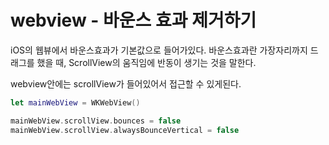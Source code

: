 # webview - 바운스 효과 제거하기


iOS의 웹뷰에서 바운스효과가 기본값으로 들어가있다.
바운스효과란 가장자리까지 드래그를 했을 때, ScrollView의 움직임에 반동이 생기는 것을 말한다.

webview안에는 scrollView가 들어있어서 접근할 수 있게된다. 

```swift
let mainWebView = WKWebView()

mainWebView.scrollView.bounces = false
mainWebView.scrollView.alwaysBounceVertical = false
```
